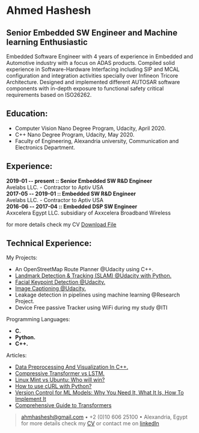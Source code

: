 # Ahmed Hashesh
## Senior Embedded SW Engineer and Machine learning Enthusiastic
Embedded Software Engineer with 4 years of experience in Embedded and Automotive industry with a focus on ADAS products. Compiled solid experience in Software-Hardware Interfacing including SIP and MCAL configuration and integration activities specially over Infineon Tricore Architecture. Designed and implemented different AUTOSAR software components with in-depth exposure to functional safety critical requirements based on ISO26262.

Education:
---------
* Computer Vision Nano Degree Program, Udacity, April 2020.
* C++ Nano Degree Program, Udacity, May 2020.
* Faculty of Engineering, Alexandria university, Communication and Electronics Department.



Experience:
----------
**2019-01 -- present  ::  Senior Embedded SW R&D Engineer**  
   Avelabs LLC. - Contractor to Aptiv USA  
**2017-05 -- 2019-01  ::  Embedded SW R&D Engineer**  
   Avelabs LLC. - Contractor to Aptiv USA   
**2016-06 -- 2017-04  ::  Embedded DSP SW Engineer**   
   Axxcelera Egypt LLC. subsidiary of Axxcelera Broadband Wireless   
  
for more details check my CV <a href="ahmed-hashesh.pdf">Download File</a>  
  
  
Technical Experience:
--------------------

My Projects:

   * An OpenStreetMap Route Planner @Udacity using C++. 
   * [Landmark Detection & Tracking (SLAM) @Udacity with Python.](https://github.com/ahmhashesh/CVND/tree/master/Landmark%20Detection%20%26%20Tracking%20(SLAM))
   * [Facial Keypoint Detection @Udacity.](https://github.com/ahmhashesh/CVND/tree/master/Facial%20Keypoint%20Detection)
   * [Image Captioning @Udacity.](https://github.com/ahmhashesh/CVND/tree/master/Image%20Captioning)
   * Leakage detection in pipelines using machine learning @Research Project.
   * Device Free passive Tracker using WiFi during my study @ITI

Programming Languages:
* **C.**  
* **Python.**  
* **C++.**   

Articles:
* [Data Preprocessing And Visualization In C++.](https://towardsdatascience.com/data-preprocessing-and-visualization-in-c-6d97ed236f3b)
* [Compressive Transformer vs LSTM.](https://medium.com/ml2b/introduction-to-compressive-transform-53acb767361e)
* [Linux Mint vs Ubuntu: Who will win?](https://lightrun.com/best-practices/comparing-linux-mint-and-ubuntu/)
* [How to use cURL with Python?](https://www.scrapingbee.com/blog/python-curl/)
* [Version Control for ML Models: Why You Need It, What It Is, How To Implement It](https://neptune.ai/blog/version-control-for-ml-models)
* [Comprehensive Guide to Transformers](https://neptune.ai/blog/comprehensive-guide-to-transformers)


> <ahmhashesh@gmail.com> • +2 (0)10 606 25100 •
> Alexandria, Egypt  
for more details check my <a href="ahmed-hashesh.pdf">CV</a>  or contact me on [linkedIn](https://www.linkedin.com/in/ahmed-hashesh-01583784/)
